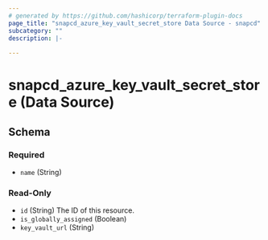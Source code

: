 ```yaml
---
# generated by https://github.com/hashicorp/terraform-plugin-docs
page_title: "snapcd_azure_key_vault_secret_store Data Source - snapcd"
subcategory: ""
description: |-
  
---
```


# snapcd_azure_key_vault_secret_store (Data Source)





<!-- schema generated by tfplugindocs -->
## Schema

### Required

- `name` (String)

### Read-Only

- `id` (String) The ID of this resource.
- `is_globally_assigned` (Boolean)
- `key_vault_url` (String)
